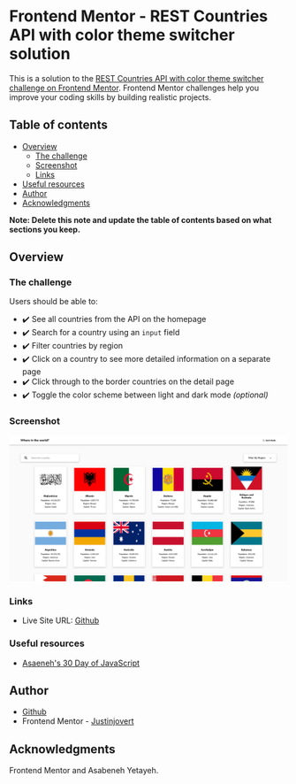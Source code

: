 # Frontend Mentor - REST Countries API with color theme switcher solution

This is a solution to the [REST Countries API with color theme switcher challenge on Frontend Mentor](https://www.frontendmentor.io/challenges/rest-countries-api-with-color-theme-switcher-5cacc469fec04111f7b848ca). Frontend Mentor challenges help you improve your coding skills by building realistic projects. 

## Table of contents

- [Overview](#overview)
  - [The challenge](#the-challenge)
  - [Screenshot](#screenshot)
  - [Links](#links)
- [Useful resources](#useful-resources)
- [Author](#author)
- [Acknowledgments](#acknowledgments)

**Note: Delete this note and update the table of contents based on what sections you keep.**

## Overview

### The challenge

Users should be able to:

- ✔️ See all countries from the API on the homepage
- ✔️ Search for a country using an `input` field
- ✔️ Filter countries by region
- ✔️ Click on a country to see more detailed information on a separate page
- ✔️ Click through to the border countries on the detail page
- ✔️ Toggle the color scheme between light and dark mode *(optional)*

### Screenshot

![Screenshot](./design/screenshot.png)


### Links

- Live Site URL: [Github](https://justinjovert.github.io/Multi-step-form)



### Useful resources

- [Asaeneh's 30 Day of JavaScript](https://github.com/Asabeneh/30-Days-Of-JavaScript)


## Author

- [Github](https://github.com/Justinjovert/)
- Frontend Mentor - [Justinjovert](https://www.frontendmentor.io/profile/Justinjovert)

## Acknowledgments

Frontend Mentor and Asabeneh Yetayeh.